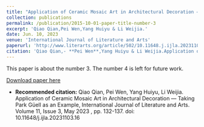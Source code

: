```yaml
---
title: "Application of Ceramic Mosaic Art in Architectural Decoration — Taking Park Güell as an Example"
collection: publications
permalink: /publication/2015-10-01-paper-title-number-3
excerpt: 'Qiao Qian,Pei Wen,Yang Huiyu & Li Weijia.'
date: Jun. 10, 2023
venue: 'International Journal of Literature and Arts'
paperurl: 'http://www.literarts.org/article/502/10.11648.j.ijla.20231103.16'
citation: 'Qiao Qian,- **Pei Wen**,Yang Huiyu & Li Weijia.Application of Ceramic Mosaic Art in Architectural Decoration — Taking Park Güell as an Example, International Journal of Literature and Arts.&quot;Volume 11, Issue 3, May 2023 , pp. 132-137. doi: 10.11648/j.ijla.20231103.16'
---
```

This paper is about the number 3. The number 4 is left for future work.

[Download paper here](http://www.literarts.org/article/502/10.11648.j.ijla.20231103.16)


- **Recommended citation:** Qiao Qian, Pei Wen, Yang Huiyu, Li Weijia. Application of Ceramic Mosaic Art in Architectural Decoration — Taking Park Güell as an Example, International Journal of Literature and Arts. Volume 11, Issue 3, May 2023 , pp. 132-137. doi: 10.11648/j.ijla.20231103.16
